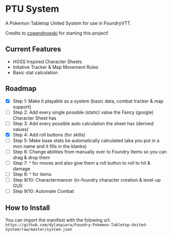 # PTU System
A Pokemon Tabletop United System for use in FoundryVTT.

Credits to [cswendrowski](https://github.com/cswendrowski) for starting this project!

## Current Features
- HGSS Inspired Character Sheets
- Initative Tracker & Map Movement Rules
- Basic stat calculation

## Roadmap
- [x] Step 1: Make it playable as a system (basic data, combat tracker & map support)
- [ ] Step 2: Add every single possible (static) value the Fancy (google) Character Sheet has
- [ ] Step 3: Add every possible auto calculation the sheet has (derived values)
- [x] Step 4: Add roll buttons (for skills)
- [ ] Step 5: Make base stats be automatically calculated (aka you put in a mon name and it fills in the blanks)
- [ ] Step 6: Change abilities from manually over to Foundry Items so you can drag & drop them
- [ ] Step 7: ^ for moves and also give them a roll button to roll to hit & damage
- [ ] Step 8: ^ for items
- [ ] Step 9/10: Charactermancer (in-foundry character creation & level-up GUI) 
- [ ] Step 9/10: Automate Combat

## How to Install
You can import the manifest with the folowing url: `https://github.com/dylanpiera/Foundry-Pokemon-Tabletop-United-System/raw/master/system.json`
